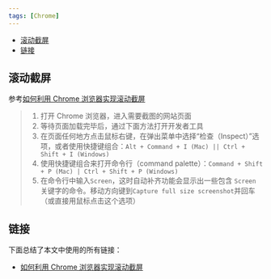 ```yaml
---
tags: [Chrome]
---
```


<p id="markdown-toc"></p>
<!-- vim-markdown-toc GFM -->

* [滚动截屏](#滚动截屏)
* [链接](#链接)

<!-- vim-markdown-toc -->

## 滚动截屏
参考[如何利用 Chrome 浏览器实现滚动截屏](https://zhuanlan.zhihu.com/p/37086019)

> 1. 打开 Chrome 浏览器，进入需要截图的网站页面
> 1. 等待页面加载完毕后，通过下面方法打开开发者工具
> 1. 在页面任何地方点击鼠标右键，在弹出菜单中选择“检查（Inspect）”选项，或者使用快捷键组合：`Alt + Command + I (Mac) || Ctrl + Shift + I (Windows)`
> 1. 使用快捷键组合来打开命令行（command palette）：`Command + Shift + P (Mac) | Ctrl + Shift + P (Windows)`
> 1. 在命令行中输入`Screen`，这时自动补齐功能会显示出一些包含 `Screen` 关键字的命令。移动方向键到`Capture full size screenshot`并回车（或直接用鼠标点击这个选项）

## 链接
下面总结了本文中使用的所有链接：

<!-- link start -->
* [如何利用 Chrome 浏览器实现滚动截屏](https://zhuanlan.zhihu.com/p/37086019)

<!-- link end -->

<!-- abbreviations start -->

<!-- abbreviations end -->
